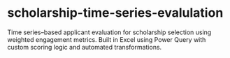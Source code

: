 # scholarship-time-series-evalulation
Time series–based applicant evaluation for scholarship selection using weighted engagement metrics. Built in Excel using Power Query with custom scoring logic and automated transformations.
